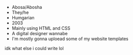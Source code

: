 - Abosa/Abosha
- They/he
- Humgarian
- 2003
- Mainly using HTML and CSS
- A digital designer wannabe
- I'm mostly gonna uploead some of my website templates

idk what else i could  write lol

<!---
Abosha/Abosha is a ✨ special ✨ repository because its `README.md` (this file) appears on your GitHub profile.
You can click the Preview link to take a look at your changes.
--->
